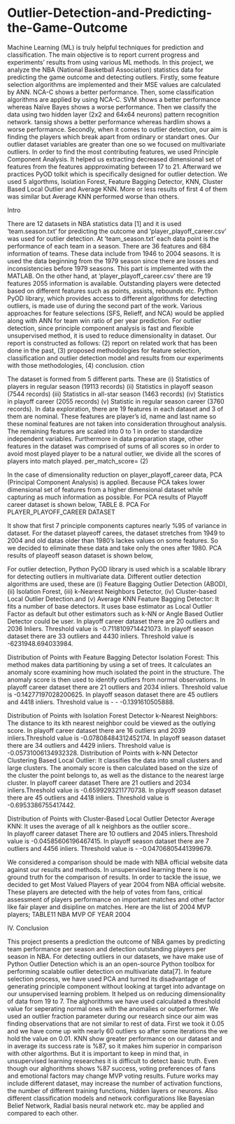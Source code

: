 # Outlier-Detection-and-Predicting-the-Game-Outcome

   Machine Learning (ML) is truly helpful techniques for prediction and classification. The main objective is to report current progress and experiments’ results from using various ML methods. In this project, we analyze the NBA (National Basketball Association) statistics data for predicting the game outcome and detecting outliers.  Firstly, some feature selection algorithms are implemented and their MSE values are calculated by ANN. NCA-C shows a better performance. Then, some classification algorithms are applied by using NCA-C. SVM shows a better performance whereas Naïve Bayes shows a worse performance. Then we classify the data using two hidden layer (2x2 and 64x64 neurons) pattern recognition network. tansig shows a better performance whereas hardlim shows a worse performance. Secondly, when it comes to outlier detection, our aim is finding the players which break apart from ordinary or standart ones. Our outlier dataset variables are greater than one so we focused on multivariate outliers. In order to find the most contributing features, we used Principle Component Analysis. It helped us extracting decreased dimensional set of features from the features appproximating between 17 to 21. Afterward we practices PyOD tolkit which is specifically designed for outlier detection.  We used 5 algorthms, Isolation Forest, Feature Bagging Detector, KNN, Cluster Based Local Outlier and Average KNN. More or less results of first 4 of them was similar but Average KNN performed worse than others.

Intro

   There are 12 datasets in NBA statistics data [1] and it is used ‘team.season.txt’ for predicting the outcome and ‘player_playoff_career.csv’ was used for outlier detection. At ‘team_season.txt’ each data point is the performance of each team in a season. There are 36 features and 684 information of teams. These data include from 1946 to 2004 seasons. It is used the data beginning from the 1979 season since there are losses and inconsistencies before 1979 seasons. This part is implemented with the MATLAB. On the other hand, at ‘player_playoff_career.csv’ there are 19 features 2055 information is available. Outstanding players were detected based on different features such as points, assists, rebounds etc. Python PyOD library, which provides access to different algorithms for detecting outliers, is made use of during the second part of the work.
   Various approaches for feature selections (SFS, Relieff, and NCA) would be applied along with ANN for team win ratio of per year prediction. For outlier detection, since principle component analysis is fast and flexible unsupervised method, it is used to reduce dimensionality in dataset.
Our report is constructed as follows: (2) report on related work that has been done in the past, (3) proposed methodologies for feature selection, classification and outlier detection model and results from our experiments with those methodologies, (4) conclusion.
ction

   The dataset is formed from 5 different parts. These are (i) Statistics of players in regular season (19113 records) (ii) Statistics in playoff season (7544 records) (iii) Statistics in all-star season (1463 records) (iv) Statistics in playoff career (2055 records) (v) Statistic in regular season career (3760 records).
   In data exploration, there are 19 features in each dataset and 3 of them are nominal. These features are player’s id, name and last name so these nominal features are not taken into consideration throughout analysis. The remaining features are scaled into 0 to 1 in order to standardize independent variables. 
    Furthermore in data preparation stage, other features in the dataset was comprised of sums of all scores so in order to avoid  most  played player to be a natural outlier, we divide all the scores of players into match played. 
per_match_score= (2) 

   In the case of dimensionality reduction on player_playoff_career data, PCA (Principal Component Analysis) is applied. Because PCA takes lower dimensional set of features from a higher dimensional dataset while capturing as much information as possible. For PCA results of Playoff career dataset is shown below, 
    TABLE 8.  PCA For PLAYER_PLAYOFF_CAREER DATASET

 It show that first 7 principle components captures nearly %95 of  variance in dataset. 
   For the dataset playeoff carees, the dataset stretches from 1949 to 2004 and old datas older than 1980’s lackes values on some features. So we decided to eliminate these data and take only the ones after 1980. PCA results of playeoff season dataset is shown below, 


  For outlier detection, Python PyOD library is used which is a scalable library for detecting outliers in multivariate data. Different outlier detection algorithms are used, these are (i) Feature Bagging Outlier Detection (ABOD), (ii) Isolation Forest, (iii) k-Nearest Neighbors Detector, (iv) Cluster-based Local Outlier Detection.and (v) Average KNN
   Feature Bagging Detector: It fits a number of base detectors. It uses base estimator as Local Outlier Factor as default but other estimators such as k-NN or Angle Based Outlier Detector could be user. 
   In playoff career dataset there are 20 outliers and 2036 Inliers. Threshold value is -0.7118109714421073.
   In playoff season  dataset there are 33 outliers and 4430 inliers. Threshold value is -6231948.694033984.

Distribution of Points with Feature Bagging Detector
   Isolation Forest: This method makes data partitioning by using a set of trees. It calculates an anomaly score examining how much isolated the point in the structure. The anomaly score is then used to identify outliers from normal observations. 
   In playoff career dataset there are 21 outliers and 2034 inliers. Threshold value is -0.14277197028200625.
   In playoff season  dataset there are 45 outliers and 4418 inliers. Threshold value is - - -0.1391610505888.

Distribution of Points with Isolation Forest Detector
   k-Nearest Neighbors: The distance to its kth nearest neighbor could be viewed as the outlying score.
   In playoff career dataset there are 16 outliers and 2039 inliers.Threshold value is 
-0.07808484312452174.
   In playoff season  dataset there are 34 outliers and 4429 inliers. Threshold value is -0.05731006134932328.
Distribution of Points with k-NN Detector
   Clustering Based Local Outlier: It classifies the data into small clusters and large clusters. The anomaly score is then calculated based on the size of the cluster the point belongs to, as well as the distance to the nearest large cluster. 
   In playoff career dataset There are 21 outliers and 2034 inliers.Threshold value is 
-0.6599293211770738.
   In playoff season  dataset there are 45 outliers and 4418 inliers. Threshold value is -0.6953386755417442.


Distribution of Points with Cluster-Based Local Outlier Detector
   Average KNN: It uses the average of all k neighbors as the outlier score..            
   In playoff career dataset There are 10 outliers and 2045 inliers.Threshold value is 
-0.04585606196467415.
   In playoff season  dataset there are 7 outliers and 4456 inliers. Threshold value is - -0.04706805441399679.

We considered a comparison should be made with NBA official website data against our results and methods. In unsupervised learning there is no ground truth for the comparison of results. In order to tackle the issue, we decided to get Most Valued Players of year 2004 from NBA official website. These players are detected with the help of votes from fans, critical assessment of players performance on important matches and other factor like fair player and disipline on matches. 
Here are the list of 2004 MVP players;
TABLE11	NBA MVP OF YEAR 2004 


IV. Conclusion

   This project presents a prediction the outcome of NBA games by predicting team performance per season and detection outstanding players per season in NBA. 
For detecting outliers in our datasets, we have make use of Python Outlier Detection which is an an open-source Python toolbox for performing scalable outlier detection on multivariate data[7]. 
In feature selection process, we have used PCA and turned its disadvantage of generating principle component without looking at target  into advantage on our unsupervised learning problem. It helped us on reducing dimensionality of data from 19 to 7.
The alghorithms we have used calculated a threshold value for seperating normal ones with the anomalies or outperformer. We used an outlier fraction parameter during our research since our aim was finding observations that are not similar to rest of data. First we took it 0.05 and we have come up with nearly 60 outliers so after some iterations the we hold the value on 0.01.
KNN show greater performance on our dataset and in average its success rate is %87, so it makes him superior in comparison with other algorthms. But it is important to keep in mind that, in unsupervised learning researches it is difficult to detect basic truth. Even though our alghorithms shows %87 success, voting preferences of fans and emotional factors may change MVP voting results.
Future works may include different dataset, may increase the number of activation functions, the number of different training functions, hidden layers or neurons. Also different classification models and network configurations like Bayesian Belief Network, Radial basis neural network etc. may be applied and compared to each other. 

